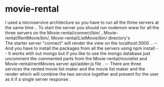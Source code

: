 # movie-rental
I used a microservice architecture so you have to run all the three servers at the same time ..
To start the server you should run nodemon www for all the three servers on the Movie-rental/connect/bin/ , Movie-rental/RentMovie/bin/, Movie-rental/ListMovie/bin/ directory's    
The starter server "connect" will render the view on the localhost:3000 .. 
-- And you have to install the packages from all the servers  using npm install 
-- It works with out mongo but if you like to use the mongo database just uncomment the commented parts from the Movie-rental/movielist and Movie-rental/rentMovies server api/adder.js file .
-- There are three services the rented movie list maker and the movie list maker and the render which will combine the two service together and present for the user as it if a single server response .
